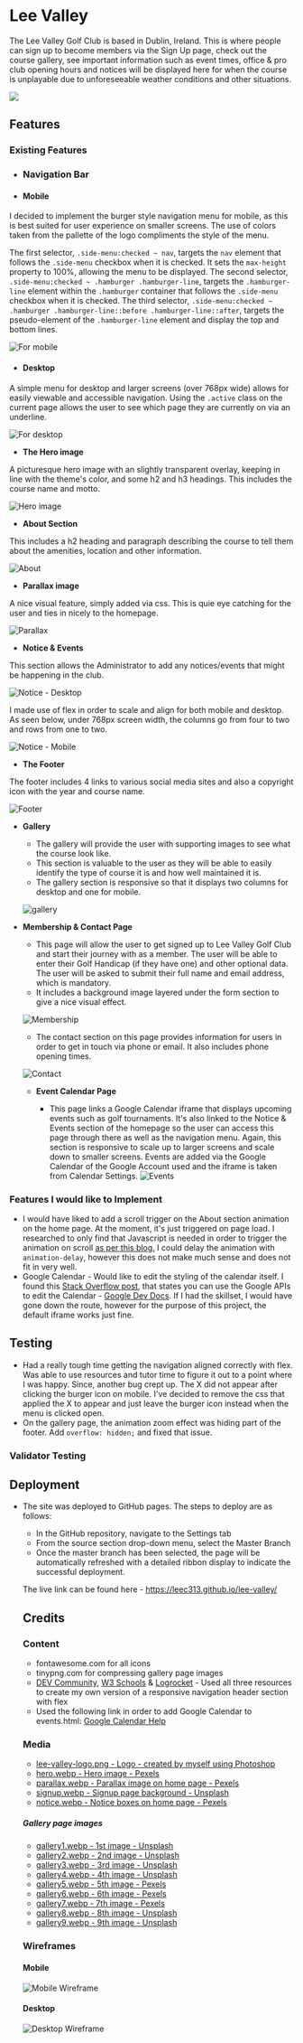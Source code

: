 # Lee Valley

The Lee Valley Golf Club is based in Dublin, Ireland. This is where people can sign up to become members via the Sign Up page, check out the course gallery, see important information such as event times,
office & pro club opening hours and notices will be displayed here for when the course is unplayable due to unforeseeable weather conditions and other situations. 

![](https://raw.githubusercontent.com/leec313/lee-valley/main/assets/images/responsive.png)

## Features 

### Existing Features

* ### Navigation Bar

- #### Mobile

I decided to implement the burger style navigation menu for mobile, as this is best suited for user experience on smaller screens. The use of colors taken from the pallette of the logo compliments the style of the menu.

The first selector, `.side-menu:checked ~ nav`, targets the `nav` element that follows the `.side-menu` checkbox when it is checked. It sets the `max-height` property to 100%, allowing the menu to be displayed.
The second selector, `.side-menu:checked ~ .hamburger .hamburger-line`, targets the `.hamburger-line` element within the `.hamburger` container that follows the `.side-menu` checkbox when it is checked.
The third selector, `.side-menu:checked ~ .hamburger .hamburger-line::before .hamburger-line::after`, targets the pseudo-element of the `.hamburger-line` element and display the top and bottom lines.

![For mobile](https://screenshot.click/07-47-11651-59523.png)

- #### Desktop

A simple menu for desktop and larger screens (over 768px wide) allows for easily viewable and accessible navigation. Using the `.active` class on the current page allows the user to see which page they are currently on via an underline.

![For desktop](https://screenshot.click/07-45-13245-64340.png)

- __The Hero image__

A picturesque hero image with an slightly transparent overlay, keeping in line with the theme's color, and some h2 and h3 headings. This includes the course name and motto. 

![Hero image](https://screenshot.click/07-32-91739-31511.png)

- __About Section__

This includes a h2 heading and paragraph describing the course to tell them about the amenities, location and other information.

![About](https://screenshot.click/07-36-3230-82356.png)

- __Parallax image__

A nice visual feature, simply added via css. This is quie eye catching for the user and ties in nicely to the homepage.

![Parallax](https://screenshot.click/07-38-87450-75547.png)

- __Notice & Events__

This section allows the Administrator to add any notices/events that might be happening in the club.

![Notice - Desktop](https://screenshot.click/07-39-79066-63236.png)

I made use of flex in order to scale and align for both mobile and desktop. As seen below, under 768px screen width, the columns go from four to two and rows from one to two.

![Notice - Mobile](https://screenshot.click/07-40-62245-52060.png)

- __The Footer__ 

The footer includes 4 links to various social media sites and also a copyright icon with the year and course name.

![Footer](https://screenshot.click/07-49-6402-79067.png)

- __Gallery__
  - The gallery will provide the user with supporting images to see what the course look like. 
  - This section is valuable to the user as they will be able to easily identify the type of course it is and how well maintained it is.
  - The gallery section is responsive so that it displays two columns for desktop and one for mobile.

  ![gallery](https://screenshot.click/07-56-67224-99088.png)

- __Membership & Contact Page__

  - This page will allow the user to get signed up to Lee Valley Golf Club and start their journey with as a member. The user will be able to enter their Golf Handicap (if they have one) and other optional data. The user will be asked to submit their full name and email address, which is mandatory.
  - It includes a background image layered under the form section to give a nice visual effect.

  ![Membership](https://screenshot.click/07-00-82974-39661.png)

  - The contact section on this page provides information for users in order to get in touch via phone or email. It also includes phone opening times. 

  ![Contact](https://screenshot.click/07-00-68148-72314.png)

  - __Event Calendar Page__

    - This page links a Google Calendar iframe that displays upcoming events such as golf tournaments. It's also linked to the Notice & Events section of the homepage so the user can access this page through there as well as the navigation menu.
    Again, this section is responsive to scale up to larger screens and scale down to smaller screens. Events are added via the Google Calendar of the Google Account used and the iframe is taken from Calendar Settings. 
  ![Events](https://screenshot.click/08-22-84071-63806.png)

### Features I would like to Implement
  - I would have liked to add a scroll trigger on the About section animation on the home page. At the moment, it's just triggered on page load. I researched to only find that Javascript is needed in order to trigger the animation on scroll [as per this blog.](https://imjignesh.com/how-to-trigger-css-animation-on-scroll/)
  I could delay the animation with `animation-delay`, however this does not make much sense and does not fit in very well.
  - Google Calendar - Would like to edit the styling of the calendar itself. I found this [Stack Overflow post](https://stackoverflow.com/questions/49306347/how-to-customize-google-calendar-with-css), that states you can use the Google APIs to edit the Calendar - [Google Dev Docs](https://developers.google.com/calendar/). If I had the skillset, I would have gone down the route, however for the purpose of this project, the default iframe works just fine.

## Testing

  - Had a really tough time getting the navigation aligned correctly with flex. Was able to use resources and tutor time to figure it out to a point where I was happy. Since, another bug crept up. The X did not appear after clicking the burger icon on mobile. I've decided to remove the css that applied the X to appear and just leave the burger icon instead when the menu is clicked open.
  - On the gallery page, the animation zoom effect was hiding part of the footer. Add `overflow: hidden;` and fixed that issue.

### Validator Testing 

## Deployment

- The site was deployed to GitHub pages. The steps to deploy are as follows: 
  - In the GitHub repository, navigate to the Settings tab 
  - From the source section drop-down menu, select the Master Branch
  - Once the master branch has been selected, the page will be automatically refreshed with a detailed ribbon display to indicate the successful deployment. 

  The live link can be found here - https://leec313.github.io/lee-valley/

  ## Credits

  ### Content 
  
  * fontawesome.com for all icons
  * tinypng.com for compressing gallery page images
  * [DEV Community](https://dev.to/jungjungie/create-a-navbar-with-css-flexbox-2leh#:~:text=Apply%20Flexbox%20to%20Your%20Navbar,%2C%20it's%20the%20.), [W3 Schools](https://www.w3schools.com/howto/howto_js_mobile_navbar.asp) & [Logrocket](https://blog.logrocket.com/create-responsive-mobile-menu-with-css-no-javascript/#:~:text=There%20are%20many%20techniques%20available,on%20a%20device's%20screen%20size.) - Used all three resources to create my own version of a responsive navigation header section with flex
  * Used the following link in order to add Google Calendar to events.html: [Google Calendar Help](https://support.google.com/calendar/answer/41207?hl=en)

  ### Media

  * [lee-valley-logo.png - Logo - created by myself using Photoshop](https://raw.githubusercontent.com/leec313/lee-valley/main/assets/images/lee-valley-logo.webp)
  * [hero.webp - Hero image - Pexels](https://www.pexels.com/photo/cottage-on-grassy-hill-near-golf-course-under-cloudless-blue-sky-6871281/)
  * [parallax.webp - Parallax image on home page - Pexels](https://www.pexels.com/photo/titrist-golf-ball-near-golf-hole-54123/)
  * [signup.webp - Signup page background - Unsplash](https://unsplash.com/photos/I2bCx_tzwh8)
  * [notice.webp - Notice boxes on home page - Pexels](https://www.pexels.com/photo/a-person-putting-a-golf-ball-with-tee-on-green-grass-6542389/)

  ##### Gallery page images

  * [gallery1.webp - 1st image - Unsplash](https://unsplash.com/photos/uy5ZEqUOscs?utm_source=unsplash&utm_medium=referral&utm_content=creditShareLink)
  * [gallery2.webp - 2nd image - Unsplash](https://unsplash.com/photos/_dYkmRgqHqo)
  * [gallery3.webp - 3rd image - Unsplash](https://unsplash.com/photos/5yxJpt_TcAo)
  * [gallery4.webp - 4th image - Unsplash](https://unsplash.com/photos/GpkYK-92VPg)
  * [gallery5.webp - 5th image - Pexels](https://www.pexels.com/photo/green-leaf-trees-on-grass-field-914682/)
  * [gallery6.webp - 6th image - Pexels](https://www.pexels.com/photo/bridge-clouds-club-countryside-209982/)
  * [gallery7.webp - 7th image - Pexels](https://www.pexels.com/photo/man-sitting-on-black-and-gray-golf-cart-1325723/)
  * [gallery8.webp - 8th image - Unsplash](https://unsplash.com/photos/4DJF2yZGZVs)
  * [gallery9.webp - 9th image - Unsplash](https://unsplash.com/photos/Z8XlmAj65iM)

  ### Wireframes
  
  #### Mobile
  ![Mobile Wireframe](https://github.com/leec313/lee-valley/blob/main/assets/images/wireframe-mobile.png?raw=true)

  #### Desktop
  ![Desktop Wireframe](https://raw.githubusercontent.com/leec313/lee-valley/main/assets/images/wireframe-desktop.png)